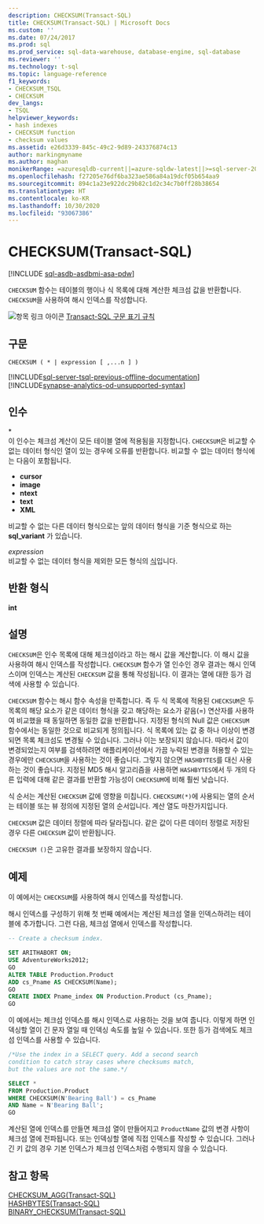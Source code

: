 ```yaml
---
description: CHECKSUM(Transact-SQL)
title: CHECKSUM(Transact-SQL) | Microsoft Docs
ms.custom: ''
ms.date: 07/24/2017
ms.prod: sql
ms.prod_service: sql-data-warehouse, database-engine, sql-database
ms.reviewer: ''
ms.technology: t-sql
ms.topic: language-reference
f1_keywords:
- CHECKSUM_TSQL
- CHECKSUM
dev_langs:
- TSQL
helpviewer_keywords:
- hash indexes
- CHECKSUM function
- checksum values
ms.assetid: e26d3339-845c-49c2-9d89-243376874c13
author: markingmyname
ms.author: maghan
monikerRange: =azuresqldb-current||=azure-sqldw-latest||>=sql-server-2016||=sqlallproducts-allversions||>=sql-server-linux-2017||=azuresqldb-mi-current
ms.openlocfilehash: f27205e76df6ba323ae586a84a19dcf05b654aa9
ms.sourcegitcommit: 894c1a23e922dc29b82c1d2c34c7b0ff28b38654
ms.translationtype: HT
ms.contentlocale: ko-KR
ms.lasthandoff: 10/30/2020
ms.locfileid: "93067386"
---
```

# <a name="checksum-transact-sql"></a>CHECKSUM(Transact-SQL)
[!INCLUDE [sql-asdb-asdbmi-asa-pdw](../../includes/applies-to-version/sql-asdb-asdbmi-asa.md)]

`CHECKSUM` 함수는 테이블의 행이나 식 목록에 대해 계산한 체크섬 값을 반환합니다. `CHECKSUM`을 사용하여 해시 인덱스를 작성합니다.
  
![항목 링크 아이콘](../../database-engine/configure-windows/media/topic-link.gif "항목 링크 아이콘") [Transact-SQL 구문 표기 규칙](../../t-sql/language-elements/transact-sql-syntax-conventions-transact-sql.md)
  
## <a name="syntax"></a>구문  
  
```syntaxsql
CHECKSUM ( * | expression [ ,...n ] )  
```  
  
[!INCLUDE[sql-server-tsql-previous-offline-documentation](../../includes/sql-server-tsql-previous-offline-documentation.md)]
[!INCLUDE[synapse-analytics-od-unsupported-syntax](../../includes/synapse-analytics-od-unsupported-syntax.md)]

## <a name="arguments"></a>인수
\*  
이 인수는 체크섬 계산이 모든 테이블 열에 적용됨을 지정합니다. `CHECKSUM`은 비교할 수 없는 데이터 형식인 열이 있는 경우에 오류를 반환합니다. 비교할 수 없는 데이터 형식에는 다음이 포함됩니다.

- **cursor**
- **image**
- **ntext**
- **text**
- **XML**

비교할 수 없는 다른 데이터 형식으로는 앞의 데이터 형식을 기준 형식으로 하는 **sql_variant** 가 있습니다.
  
*expression*  
비교할 수 없는 데이터 형식을 제외한 모든 형식의 [식](../../t-sql/language-elements/expressions-transact-sql.md)입니다.
  
## <a name="return-types"></a>반환 형식
 **int**  
  
## <a name="remarks"></a>설명  
`CHECKSUM`은 인수 목록에 대해 체크섬이라고 하는 해시 값을 계산합니다. 이 해시 값을 사용하여 해시 인덱스를 작성합니다. `CHECKSUM` 함수가 열 인수인 경우 결과는 해시 인덱스이며 인덱스는 계산된 `CHECKSUM` 값을 통해 작성됩니다. 이 결과는 열에 대한 등가 검색에 사용할 수 있습니다.
  
`CHECKSUM` 함수는 해시 함수 속성을 만족합니다. 즉 두 식 목록에 적용된 `CHECKSUM`은 두 목록의 해당 요소가 같은 데이터 형식을 갖고 해당하는 요소가 같음(=) 연산자를 사용하여 비교했을 때 동일하면 동일한 값을 반환합니다. 지정된 형식의 Null 값은 `CHECKSUM` 함수에서는 동일한 것으로 비교되게 정의됩니다. 식 목록에 있는 값 중 하나 이상이 변경되면 목록 체크섬도 변경될 수 있습니다. 그러나 이는 보장되지 않습니다. 따라서 값이 변경되었는지 여부를 검색하려면 애플리케이션에서 가끔 누락된 변경을 허용할 수 있는 경우에만 `CHECKSUM`을 사용하는 것이 좋습니다. 그렇지 않으면 `HASHBYTES`를 대신 사용하는 것이 좋습니다. 지정된 MD5 해시 알고리즘을 사용하면 `HASHBYTES`에서 두 개의 다른 입력에 대해 같은 결과를 반환할 가능성이 `CHECKSUM`에 비해 훨씬 낮습니다.
  
식 순서는 계산된 `CHECKSUM` 값에 영향을 미칩니다. `CHECKSUM(*)`에 사용되는 열의 순서는 테이블 또는 뷰 정의에 지정된 열의 순서입니다. 계산 열도 마찬가지입니다.
  
`CHECKSUM` 값은 데이터 정렬에 따라 달라집니다. 같은 값이 다른 데이터 정렬로 저장된 경우 다른 `CHECKSUM` 값이 반환됩니다.
  
`CHECKSUM ()`은 고유한 결과를 보장하지 않습니다.

## <a name="examples"></a>예제  
이 예에서는 `CHECKSUM`를 사용하여 해시 인덱스를 작성합니다.
  
해시 인덱스를 구성하기 위해 첫 번째 예에서는 계산된 체크섬 열을 인덱스하려는 테이블에 추가합니다. 그런 다음, 체크섬 열에서 인덱스를 작성합니다. 
  
```sql
-- Create a checksum index.  

SET ARITHABORT ON;  
USE AdventureWorks2012;   
GO  
ALTER TABLE Production.Product  
ADD cs_Pname AS CHECKSUM(Name);  
GO  
CREATE INDEX Pname_index ON Production.Product (cs_Pname);  
GO  
```  
  
이 예에서는 체크섬 인덱스를 해시 인덱스로 사용하는 것을 보여 줍니다. 이렇게 하면 인덱싱할 열이 긴 문자 열일 때 인덱싱 속도를 높일 수 있습니다. 또한 등가 검색에도 체크섬 인덱스를 사용할 수 있습니다.
  
```sql
/*Use the index in a SELECT query. Add a second search   
condition to catch stray cases where checksums match,   
but the values are not the same.*/  

SELECT *   
FROM Production.Product  
WHERE CHECKSUM(N'Bearing Ball') = cs_Pname  
AND Name = N'Bearing Ball';  
GO  
```  
  
계산된 열에 인덱스를 만들면 체크섬 열이 만들어지고 `ProductName` 값의 변경 사항이 체크섬 열에 전파됩니다. 또는 인덱싱할 열에 직접 인덱스를 작성할 수 있습니다. 그러나 긴 키 값의 경우 기본 인덱스가 체크섬 인덱스처럼 수행되지 않을 수 있습니다.
  
## <a name="see-also"></a>참고 항목
[CHECKSUM_AGG&#40;Transact-SQL&#41;](../../t-sql/functions/checksum-agg-transact-sql.md)  
[HASHBYTES&#40;Transact-SQL&#41;](../../t-sql/functions/hashbytes-transact-sql.md)  
[BINARY_CHECKSUM&#40;Transact-SQL&#41;](../../t-sql/functions/binary-checksum-transact-sql.md)
  
  
